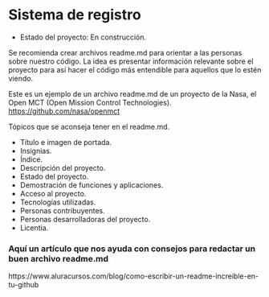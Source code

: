 <h1>Sistema de registro</h1>

- Estado del proyecto: En construcción.

Se recomienda crear archivos readme.md para orientar a las personas sobre nuestro código. La idea es presentar información relevante sobre el proyecto para así hacer el código más entendible para aquellos que lo estén viendo.

Este es un ejemplo de un archivo readme.md de un proyecto de la Nasa, el Open MCT (Open Mission Control Technologies).
https://github.com/nasa/openmct

Tópicos que se aconseja tener en el readme.md.

- Título e imagen de portada.
- Insignias.
- Índice.
- Descripción del proyecto.
- Estado del proyecto.
- Demostración de funciones y aplicaciones.
- Acceso al proyecto.
- Tecnologías utilizadas.
- Personas contribuyentes.
- Personas desarrolladoras del proyecto.
- Licentia.

<h3>Aquí un artículo que nos ayuda con consejos para redactar un buen archivo readme.md</h3>
https://www.aluracursos.com/blog/como-escribir-un-readme-increible-en-tu-github
